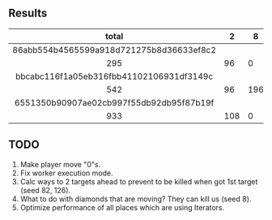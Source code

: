 Results
-------

|total|2  |8  |20 |28 |50 |82 |126       |
|:---:|---|---|---|---|---|---|----------|
|86abb554b4565599a918d721275b8d36633ef8c2|
|295  |96 |0  |22 |83 |73 |7  |14        |
|bbcabc116f1a05eb316fbb41102106931df3149c|
|542  |96 |196|74 |83 |73 |6  |14        |
|6551350b90907ae02cb997f55db92db95f87b19f|
|933  |108|0  |458|218|128|7  |14        |


TODO
----

1. Make player move "0"s.
2. Fix worker execution mode.
3. Calc ways to 2 targets ahead to prevent to be killed when got 1st target (seed 82, 126).
4. What to do with diamonds that are moving? They can kill us (seed 8).
5. Optimize performance of all places which are using Iterators.
